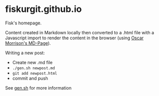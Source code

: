 # fiskurgit.github.io

Fisk's homepage. 

Content created in Markdown locally then converted to a .html file with a Javascript import to render the content in the browser (using [Oscar Morrison's MD-Page](https://github.com/oscarmorrison/md-page)). 

Writing a new post:
* Create new .md file 
* `./gen.sh newpost.md`
* `git add newpost.html`
* commit and push

See [gen.sh](https://github.com/fiskurgit/fiskurgit.github.io/blob/master/gen.sh) for more information
